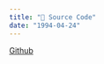 ```yaml
---
title: "📜 Source Code"
date: "1994-04-24"
---
```


[Github](https://github.com/dev-divi/DiviCorner.art)